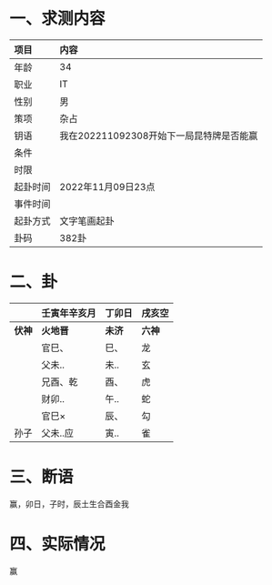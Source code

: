 # 一、求测内容

| 项目     | 内容                                     |
| :------- | :--------------------------------------- |
| 年龄     | 34                                       |
| 职业     | IT                                       |
| 性别     | 男                                       |
| 策项     | 杂占                                     |
| 钥语     | 我在202211092308开始下一局昆特牌是否能赢 |
| 条件     |                                          |
| 时限     |                                          |
| 起卦时间 | 2022年11月09日23点                       |
| 事件时间 |                                          |
| 起卦方式 | 文字笔画起卦                             |
| 卦码     | 382卦                                    |

# 二、卦

|                | 壬寅年辛亥月     | 丁卯日         | 戌亥空         |
| :------------- | :--------------- | :------------- | :------------- |
| **伏神** | **火地晋** | **未济** | **六神** |
|                | 官巳、           | 巳、           | 龙             |
|                | 父未..           | 未..           | 玄             |
|                | 兄酉、乾         | 酉、           | 虎             |
|                | 财卯..           | 午..           | 蛇             |
|                | 官巳×           | 辰、           | 勾             |
| 孙子           | 父未..应         | 寅..           | 雀             |

# 三、断语

赢，卯日，子时，辰土生合酉金我

# 四、实际情况

赢

